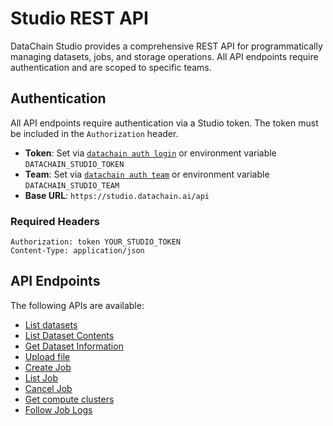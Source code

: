 # Studio REST API

DataChain Studio provides a comprehensive REST API for programmatically managing datasets, jobs, and storage operations. All API endpoints require authentication and are scoped to specific teams.

## Authentication

All API endpoints require authentication via a Studio token. The token must be included in the `Authorization` header.

- **Token**: Set via [`datachain auth login`](../../../commands/auth/login.md) or environment variable `DATACHAIN_STUDIO_TOKEN`
- **Team**: Set via [`datachain auth team`](../../../commands/auth/team.md) or environment variable `DATACHAIN_STUDIO_TEAM`
- **Base URL**: `https://studio.datachain.ai/api`

### Required Headers
```http
Authorization: token YOUR_STUDIO_TOKEN
Content-Type: application/json
```

## API Endpoints
The following APIs are available:

- [List datasets](../../../references/studio/api/datasets.md#list-datasets)
- [List Dataset Contents](../../../references/studio/api/datasets.md#list-dataset-contents)
- [Get Dataset Information](../../../references/studio/api/datasets.md#get-dataset-information)
- [Upload file](../../../references/studio/api/jobs.md#upload-file)
- [Create Job](../../../references/studio/api/jobs.md#create-job)
- [List Job](../../../references/studio/api/jobs.md#list-jobs)
- [Cancel Job](../../../references/studio/api/jobs.md#cancel-job)
- [Get compute clusters](../../../references/studio/api/jobs.md#get-compute-clusters)
- [Follow Job Logs](../../../references/studio/api/jobs.md#follow-job-logs-websocket)
